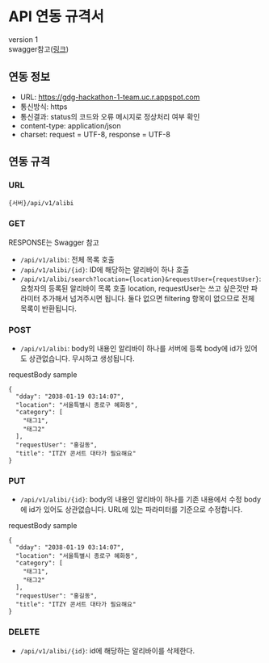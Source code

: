 # API 연동 규격서 
version 1  
swagger참고([링크](https://gdg-hackathon-1-team.uc.r.appspot.com/swagger-ui/index.html#))

## 연동 정보
* URL: https://gdg-hackathon-1-team.uc.r.appspot.com  
* 통신방식: https  
* 통신결과: status의 코드와 오류 메시지로 정상처리 여부 확인  
* content-type: application/json  
* charset: request = UTF-8, response = UTF-8  

## 연동 규격
### URL
`{서버}/api/v1/alibi`

### GET
RESPONSE는 Swagger 참고
* `/api/v1/alibi`: 전체 목록 호출 
* `/api/v1/alibi/{id}`: ID에 해당하는 알리바이 하나 호출  
* `/api/v1/alibi/search?location={location}&requestUser={requestUser}`: 요청자의 등록된 알리바이 목록 호출
location, requestUser는 쓰고 싶은것만 파라미터 추가해서 넘겨주시면 됩니다. 둘다 없으면 filtering 항목이 없으므로 전체 목록이 반환됩니다.


### POST
* `/api/v1/alibi`: body의 내용인 알리바이 하나를 서버에 등록
body에 id가 있어도 상관없습니다. 무시하고 생성됩니다.


requestBody sample
```
{
  "dday": "2038-01-19 03:14:07",
  "location": "서울특별시 종로구 혜화동",
  "category": [
    "태그1",
    "태그2"
  ],
  "requestUser": "홍길동",
  "title": "ITZY 콘서트 대타가 필요해요"
}
```


### PUT
* `/api/v1/alibi/{id}`: body의 내용인 알리바이 하나를 기존 내용에서 수정
body에 id가 있어도 상관없습니다. URL에 있는 파라미터를 기준으로 수정합니다.

requestBody sample
```
{
  "dday": "2038-01-19 03:14:07",
  "location": "서울특별시 종로구 혜화동",
  "category": [
    "태그1",
    "태그2"
  ],
  "requestUser": "홍길동",
  "title": "ITZY 콘서트 대타가 필요해요"
}
```


### DELETE
* `/api/v1/alibi/{id}`: id에 해당하는 알리바이를 삭제한다.

